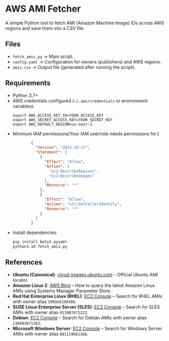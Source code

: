 # AWS AMI Fetcher

A simple Python tool to fetch AMI (Amazon Machine Image) IDs across AWS regions and save them into a CSV file.

## Files
- `fetch_amis.py` → Main script.
- `config.yaml` → Configuration for owners (publishers) and AWS regions.
- `amis.csv` → Output file (generated after running the script).

## Requirements
- Python 3.7+
- AWS credentials configured (`~/.aws/credentials` or environment variables).
  ```
  export AWS_ACCESS_KEY_ID=YOUR_ACCESS_KEY
  export AWS_SECRET_ACCESS_KEY=YOUR_SECRET_KEY
  export AWS_DEFAULT_REGION=us-east-1
- Minimum IAM permissions(Your IAM user/role needs permissions for:)
  ```json
          {
            "Version": "2012-10-17",
            "Statement": [
              {
                "Effect": "Allow",
                "Action": [
                  "ec2:DescribeRegions",
                  "ec2:DescribeImages"
                ],
                "Resource": "*"
              },
              {
                "Effect": "Allow",
                "Action": "sts:GetCallerIdentity",
                "Resource": "*"
              }
            ]
          }
- Install dependencies:
  ```bash
  pip install boto3 pyyaml
  python3.10 fetch_amis.py
>>>>>>> 

## References

- **Ubuntu (Canonical)**: [cloud-images.ubuntu.com](https://cloud-images.ubuntu.com/locator/ec2/) – Official Ubuntu AMI locator.
- **Amazon Linux 2**: [AWS Blog](https://aws.amazon.com/blogs/compute/query-for-the-latest-amazon-linux-ami-ids-using-aws-systems-manager-parameter-store/) – How to query the latest Amazon Linux AMIs using Systems Manager Parameter Store.
- **Red Hat Enterprise Linux (RHEL)**: [EC2 Console](https://console.aws.amazon.com/ec2/) – Search for RHEL AMIs with owner alias `309956199498`.
- **SUSE Linux Enterprise Server (SLES)**: [EC2 Console](https://console.aws.amazon.com/ec2/) – Search for SLES AMIs with owner alias `013907871322`.
- **Debian**: [EC2 Console](https://console.aws.amazon.com/ec2/) – Search for Debian AMIs with owner alias `136693071363`.
- **Microsoft Windows Server**: [EC2 Console](https://console.aws.amazon.com/ec2/) – Search for Windows Server AMIs with owner alias `801119661308`.

